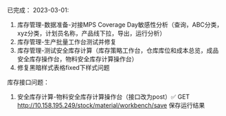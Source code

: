 已完成：
2023-03-01:
1. 库存管理-数据准备-对接MPS Coverage Day敏感性分析（查询，ABC分类，xyz分类，计划员名称，产品线下拉，导出，运行分析）
2. 库存管理-生产批量工作台测试并修复
3. 库存管理-测试安全库存计算（库存策略工作台，仓库库位和成本总览，成品安全库存操作台，物料安全库存计算操作台）
4. 修复黑暗样式表格fixed下样式问题


库存接口问题：

1. 安全库存计算-物料安全库存计算操作台（接口改为post）✅
GET
http://10.158.195.249/stock/material/workbench/save
保存运行结果

